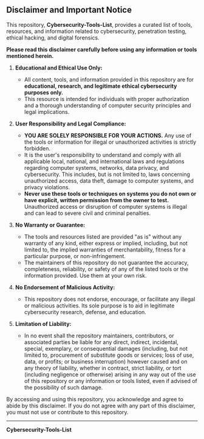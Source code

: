 ## Disclaimer and Important Notice

This repository, **Cybersecurity-Tools-List**, provides a curated list of tools, resources, and information related to cybersecurity, penetration testing, ethical hacking, and digital forensics.

**Please read this disclaimer carefully before using any information or tools mentioned herein.**

1.  **Educational and Ethical Use Only:**
    * All content, tools, and information provided in this repository are for **educational, research, and legitimate ethical cybersecurity purposes only.**
    * This resource is intended for individuals with proper authorization and a thorough understanding of computer security principles and legal implications.

2.  **User Responsibility and Legal Compliance:**
    * **YOU ARE SOLELY RESPONSIBLE FOR YOUR ACTIONS.** Any use of the tools or information for illegal or unauthorized activities is strictly forbidden.
    * It is the user's responsibility to understand and comply with all applicable local, national, and international laws and regulations regarding computer systems, networks, data privacy, and cybersecurity. This includes, but is not limited to, laws concerning unauthorized access, data theft, damage to computer systems, and privacy violations.
    * **Never use these tools or techniques on systems you do not own or have explicit, written permission from the owner to test.** Unauthorized access or disruption of computer systems is illegal and can lead to severe civil and criminal penalties.

3.  **No Warranty or Guarantee:**
    * The tools and resources listed are provided "as is" without any warranty of any kind, either express or implied, including, but not limited to, the implied warranties of merchantability, fitness for a particular purpose, or non-infringement.
    * The maintainers of this repository do not guarantee the accuracy, completeness, reliability, or safety of any of the listed tools or the information provided. Use them at your own risk.

4.  **No Endorsement of Malicious Activity:**
    * This repository does not endorse, encourage, or facilitate any illegal or malicious activities. Its sole purpose is to aid in legitimate cybersecurity research, defense, and education.

5.  **Limitation of Liability:**
    * In no event shall the repository maintainers, contributors, or associated parties be liable for any direct, indirect, incidental, special, exemplary, or consequential damages (including, but not limited to, procurement of substitute goods or services; loss of use, data, or profits; or business interruption) however caused and on any theory of liability, whether in contract, strict liability, or tort (including negligence or otherwise) arising in any way out of the use of this repository or any information or tools listed, even if advised of the possibility of such damage.

By accessing and using this repository, you acknowledge and agree to abide by this disclaimer. If you do not agree with any part of this disclaimer, you must not use or contribute to this repository.

---
**Cybersecurity-Tools-List**
